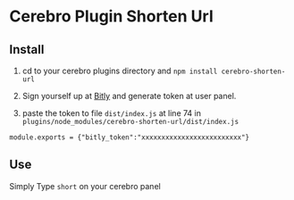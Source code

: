 # Cerebro Plugin Shorten Url

## Install

1. cd to your cerebro plugins directory and ```npm install cerebro-shorten-url```
2. Sign yourself up at [Bitly](https://bitly.com/) and generate token at user panel.

3. paste the token to file ```dist/index.js``` at line 74 in ```plugins/node_modules/cerebro-shorten-url/dist/index.js```

```
module.exports = {"bitly_token":"xxxxxxxxxxxxxxxxxxxxxxxxx"}  
```

## Use

Simply Type ```short``` on your cerebro panel
